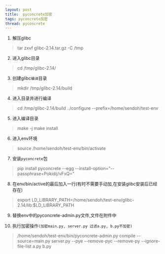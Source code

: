 ```yaml
---
layout: post
title:  pyconcrete加密
tags: pyconcrete加密
thread: pyconcrete
---
```


1. 解压glibc
> tar zxvf glibc-2.14.tar.gz -C /tmp

2. 进入glibc目录
> cd /tmp/glibc-2.14/

3. 创建glibc`编译`目录
> mkdir /tmp/glibc-2.14/build

4. 进入目录并进行编译
> cd /tmp/glibc-2.14/build
> ../configure --prefix=/home/sendoh/test-env

5. 进入编译目录
> make -j
> make install

6. 进入env环境
> source /home/sendoh/test-env/bin/activate

7. 安装`pyconcrete`包
> pip install pyconcrete --egg --install-option="--passphrase=Pokidij/vFxQ="

8. 在env/bin/active的最后加入一行(有时不需要手动加,在安装glibc安装后已经存在)
> export LD_LIBRARY_PATH=/home/sendoh/test-env/glibc-2.14/lib:$LD_LIBRARY_PATH

9. 替换env中的pyconcrete-admin.py文件,文件在附件中

10. 执行加密操作`(加密main.py, server.py 过滤a.py, b.py不加密)`
> /home/sendoh/test-env/bin/pyconcrete-admin.py compile --source=main.py server.py --pye --remove-pyc --remove-py --ignore-file-list a.py b.py
